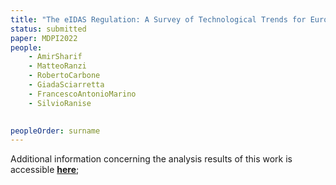 ```yaml
---
title: "The eIDAS Regulation: A Survey of Technological Trends for European Electronic Identity Schemes"
status: submitted
paper: MDPI2022
people:
    - AmirSharif
    - MatteoRanzi
    - RobertoCarbone
    - GiadaSciarretta
    - FrancescoAntonioMarino
    - SilvioRanise
    

peopleOrder: surname
---
```


Additional information concerning the analysis results of this work is accessible [**here**](https://sites.google.com/fbk.eu/eidas-survey/home);
